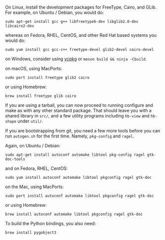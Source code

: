 On Linux, install the development packages for FreeType,
Cairo, and GLib. For example, on Ubuntu / Debian, you would do:

    sudo apt-get install gcc g++ libfreetype6-dev libglib2.0-dev libcairo2-dev

whereas on Fedora, RHEL, CentOS, and other Red Hat based systems you would do:

    sudo yum install gcc gcc-c++ freetype-devel glib2-devel cairo-devel

on Windows, consider using [vcpkg](https://github.com/Microsoft/vcpkg)
or `meson build && ninja -Cbuild`.

on macOS, using MacPorts:

    sudo port install freetype glib2 cairo

or using Homebrew:

    brew install freetype glib cairo

If you are using a tarball, you can now proceed to running configure and make
as with any other standard package. That should leave you with a shared
library in `src/`, and a few utility programs including `hb-view` and `hb-shape`
under `util/`.

If you are bootstrapping from git, you need a few more tools before you can
run `autogen.sh` for the first time. Namely, `pkg-config` and `ragel`.

Again, on Ubuntu / Debian:

    sudo apt-get install autoconf automake libtool pkg-config ragel gtk-doc-tools

and on Fedora, RHEL, CentOS:

    sudo yum install autoconf automake libtool pkgconfig ragel gtk-doc

on the Mac, using MacPorts:

    sudo port install autoconf automake libtool pkgconfig ragel gtk-doc

or using Homebrew:

    brew install autoconf automake libtool pkgconfig ragel gtk-doc

To build the Python bindings, you also need:

    brew install pygobject3
